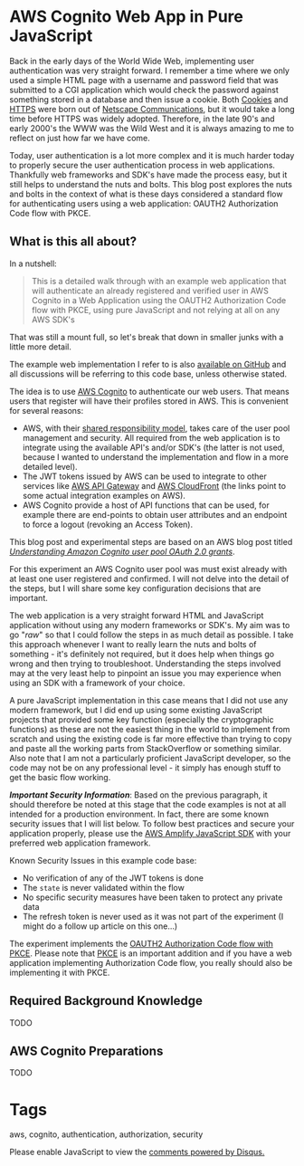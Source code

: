 # AWS Cognito Web App in Pure JavaScript

Back in the early days of the World Wide Web, implementing user authentication was very straight forward. I remember a time where we only used a simple HTML page with a username and password field that was submitted to a CGI application which would check the password against something stored in a database and then issue a cookie. Both [Cookies](https://en.wikipedia.org/wiki/HTTP_cookie) and [HTTPS](https://en.wikipedia.org/wiki/HTTPS) were born out of [Netscape Communications](https://en.wikipedia.org/wiki/Netscape), but it would take a long time before HTTPS was widely adopted. Therefore, in the late 90's and early 2000's the WWW was the Wild West and it is always amazing to me to reflect on just how far we have come.

Today, user authentication is a lot more complex and it is much harder today to properly secure the user authentication process in web applications. Thankfully web frameworks and SDK's have made the process easy, but it still helps to understand the nuts and bolts. This blog post explores the nuts and bolts in the context of what is these days considered a standard flow for authenticating users using a web application: OAUTH2 Authorization Code flow with PKCE.

## What is this all about?

In a nutshell:

> This is a detailed walk through with an example web application that will authenticate an already registered and verified user in AWS Cognito in a Web Application using the OAUTH2 Authorization Code flow with PKCE, using pure JavaScript and not relying at all on any AWS SDK's

That was still a mount full, so let's break that down in smaller junks with a little more detail.

The example web implementation I refer to is also [available on GitHub](https://github.com/nicc777/aws-cognito-pure-js-example) and all discussions will be referring to this code base, unless otherwise stated.

The idea is to use [AWS Cognito](https://aws.amazon.com/cognito/) to authenticate our web users. That means users that register will have their profiles stored in AWS. This is convenient for several reasons:

* AWS, with their [shared responsibility model](https://aws.amazon.com/compliance/shared-responsibility-model/), takes care of the user pool management and security. All required from the web application is to integrate using the available API's and/or SDK's (the latter is not used, because I wanted to understand the implementation and flow in a more detailed level). 
* The JWT tokens issued by AWS can be used to integrate to other services like [AWS API Gateway](https://docs.aws.amazon.com/apigateway/latest/developerguide/apigateway-integrate-with-cognito.html) and [AWS CloudFront](https://aws.amazon.com/blogs/networking-and-content-delivery/authorizationedge-how-to-use-lambdaedge-and-json-web-tokens-to-enhance-web-application-security/) (the links point to some actual integration examples on AWS).
* AWS Cognito provide a host of API functions that can be used, for example there are end-points to obtain user attributes and an endpoint to force a logout (revoking an Access Token).

This blog post and experimental steps are based on an AWS blog post titled _[Understanding Amazon Cognito user pool OAuth 2.0 grants](https://aws.amazon.com/blogs/mobile/understanding-amazon-cognito-user-pool-oauth-2-0-grants/)_.

For this experiment an AWS Cognito user pool was must exist already with at least one user registered and confirmed. I will not delve into the detail of the steps, but I will share some key configuration decisions that are important.

The web application is a very straight forward HTML and JavaScript application without using any modern frameworks or SDK's. My aim was to go "_raw_" so that I could follow the steps in as much detail as possible. I take this approach whenever I want to really learn the nuts and bolts of something - it's definitely not required, but it does help when things go wrong and then trying to troubleshoot. Understanding the steps involved may at the very least help to pinpoint an issue you may experience when using an SDK with a framework of your choice.

A pure JavaScript implementation in this case means that I did not use any modern framework, but I did end up using some existing JavaScript projects that provided some key function (especially the cryptographic functions) as these are not the easiest thing in the world to implement from scratch and using the existing code is far more effective than trying to copy and paste all the working parts from StackOverflow or something similar. Also note that I am not a particularly proficient JavaScript developer, so the code may not be on any professional level - it simply has enough stuff to get the basic flow working.

_**Important Security Information**_: Based on the previous paragraph, it should therefore be noted at this stage that the code examples is not at all intended for a production environment. In fact, there are some known security issues that I will list below. To follow best practices and secure your application properly, please use the [AWS Amplify JavaScript SDK](https://docs.amplify.aws/lib/q/platform/js/) with your preferred web application framework.

Known Security Issues in this example code base:

* No verification of any of the JWT tokens is done
* The `state` is never validated within the flow
* No specific security measures have been taken to protect any private data
* The refresh token is never used as it was not part of the experiment (I might do a follow up article on this one...)

The experiment implements the [OAUTH2 Authorization Code flow with PKCE](https://oauth.net/2/grant-types/authorization-code/). Please note that [PKCE](https://oauth.net/2/pkce/) is an important addition and if you have a web application implementing Authorization Code flow, you really should also be implementing it with PKCE.

## Required Background Knowledge

TODO

## AWS Cognito Preparations

TODO



# Tags

aws, cognito, authentication, authorization, security

<div id="disqus_thread"></div>
<script>
    /**
    *  RECOMMENDED CONFIGURATION VARIABLES: EDIT AND UNCOMMENT THE SECTION BELOW TO INSERT DYNAMIC VALUES FROM YOUR PLATFORM OR CMS.
    *  LEARN WHY DEFINING THESE VARIABLES IS IMPORTANT: https://disqus.com/admin/universalcode/#configuration-variables    */
    /*
    var disqus_config = function () {
    this.page.url = PAGE_URL;  // Replace PAGE_URL with your page's canonical URL variable
    this.page.identifier = PAGE_IDENTIFIER; // Replace PAGE_IDENTIFIER with your page's unique identifier variable
    };
    */
    (function() { // DON'T EDIT BELOW THIS LINE
    var d = document, s = d.createElement('script');
    s.src = 'https://nicc777.disqus.com/embed.js';
    s.setAttribute('data-timestamp', +new Date());
    (d.head || d.body).appendChild(s);
    })();
</script>
<noscript>Please enable JavaScript to view the <a href="https://disqus.com/?ref_noscript">comments powered by Disqus.</a></noscript>
